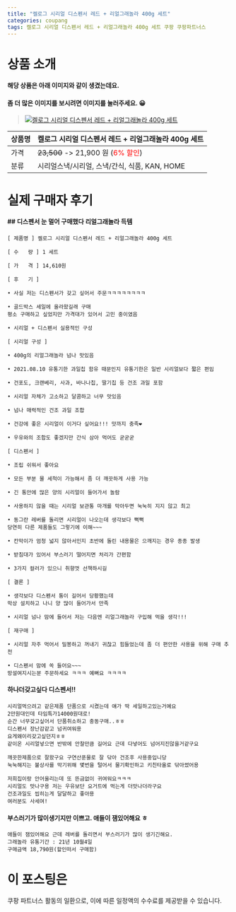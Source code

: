 ```yaml
---
title: "켈로그 시리얼 디스펜서 레드 + 리얼그래놀라 400g 세트"
categories: coupang
tags: 켈로그 시리얼 디스펜서 레드 + 리얼그래놀라 400g 세트 쿠팡 쿠팡파트너스
---
```

# 상품 소개
#### 해당 상품은 아래 이미지와 같이 생겼는데요. 
#### 좀 더 많은 이미지를 보시려면 이미지를 눌러주세요. 😀
> [![켈로그 시리얼 디스펜서 레드 + 리얼그래놀라 400g 세트](https://static.coupangcdn.com/image/affiliate/banner/d24f859407ed4d02b4569cf8b4e0f164@2x.jpg)](https://coupa.ng/bPdAIg)

상품명 | 켈로그 시리얼 디스펜서 레드 + 리얼그래놀라 400g 세트
-------|-------
가격 | ~~23,500~~ -> 21,900 원 (<span style="color:red">6% 할인</span>)
분류 | 시리얼스낵/시리얼, 스낵/간식, 식품, KAN, HOME

# 실제 구매자 후기

####    ## 디스펜서 눈 멀어 구매했다 리얼그래놀라 득템 ##
    [ 제품명 ] 켈로그 시리얼 디스펜서 레드 + 리얼그래놀라 400g 세트
    
    [ 수   량 ] 1 세트
    
    [ 가   격 ] 14,610원
    
    [ 후   기 ]
    
    • 사실 저는 디스펜서가 갖고 싶어서 주문ㅋㅋㅋㅋㅋㅋㅋㅋ
    
    • 골드박스 세일에 올라왔길래 구매
    평소 구매하고 싶었지만 가격대가 있어서 고민 중이였음
    
    • 시리얼 + 디스펜서 실용적인 구성
    
    [ 시리얼 구성 ]
    
    • 400g의 리얼그래놀라 넘나 맛있음
    
    • 2021.08.10 유통기한 과일칩 함유 때문인지 유통기한은 일반 시리얼보다 짧은 편임
    
    • 건포도, 크랜베리, 사과, 바나나칩, 딸기칩 등 건조 과일 포함
    
    • 시리얼 자체가 고소하고 달콤하고 너무 맛있음
    
    • 넘나 매력적인 건조 과일 조합
    
    • 건강에 좋은 시리얼이 이거다 싶어요!!! 맛까지 충족❤️
    
    • 우유와의 조합도 좋겠지만 간식 삼아 먹어도 굳굳굳
    
    [ 디스펜서 ]
    
    • 조립 쉬워서 좋아요
    
    • 모든 부분 물 세척이 가능해서 좀 더 깨끗하게 사용 가능
    
    • 긴 통안에 많은 양의 시리얼이 들어가서 놀람
    
    • 사용하지 않을 때는 시리얼 보관통 마개를 막아두면 눅눅히 지지 않고 최고
    
    • 동그란 레버를 돌리면 시리얼이 나오는데 생각보다 뻑뻑
    당연히 다른 제품들도 그렇기에 이해~~~
    
    • 칸막이가 엄청 넓지 않아서인지 초반에 돌린 내용물은 으깨지는 경우 종종 발생
    
    • 받침대가 있어서 부스러기 떨어지면 처리가 간편함
    
    • 3가지 컬러가 있으니 취향껏 선책하시길
    
    [ 결론 ]
    
    • 생각보다 디스펜서 통이 길어서 당황했는데 
    막상 설치하고 나니 양 많이 들어가서 만족
    
    • 시리얼 넘나 맘에 들어서 저는 다음엔 리얼그래놀라 구입해 먹을 생각!!!
    
    [ 재구매 ] 
    
    • 시리얼 자주 먹어서 밀봉하고 꺼내기 귀찮고 힘들었는데 좀 더 편안한 사용을 위해 구매 추천 
    
    • 디스펜서 맘에 쏙 들어요~~~
    망설여지시는분 주문하세요 ㅋㅋㅋ 예뻐요 ㅋㅋㅋㅋ

####    하나더갖고싶다 디스펜서!!
    시리얼먹으려고 같은제품 단품으로 시켰는데 얘가 딱 세일하고있는거예요 
    2만원대인데 타임특가14000원대로!
    순간 너무갖고싶어서 단품취소하고 충동구매..ㅎㅎ
    디스펜서 장난감같고 넘귀여워용
    요게왜이리갖고싶던지ㅎㅎ
    같이온 시리얼넣으면 반밖에 안찰만큼 길어요 근데 다넣어도 넘어지진않을거같구요
    
    깨끗한제품으로 잘왔구요 구연산푼물로 잘 닦아 건조후 사용중입니당
    눅눅해지는 불상사를 막기위해 몇번을 털어서 물기확인하고 키친타올로 닦아썼어용
    
    저희집이랑 안어울리는데 또 뜬금없이 귀여워요ㅋㅋㅋ
    시리얼도 맛나구용 저는 우유보단 요거트에 먹는게 더맛나더라구요
    건조과일도 씹히는게 달달하고 좋아용
    여러분도 사세여!

####    부스러기가 많이생기지만 이쁘고. 애들이 잼있어해요 ㅎ
    애들이 잼있어해요 근데 레버를 돌리면서 부스러기가 많이 생기긴해요.
    그래놀라 유통기간 : 21년 10월4일
    구매금액 18,790원(할인떠서 구매함)

# 이 포스팅은
쿠팡 파트너스 활동의 일환으로, 이에 따른 일정액의 수수료를 제공받을 수 있습니다.


